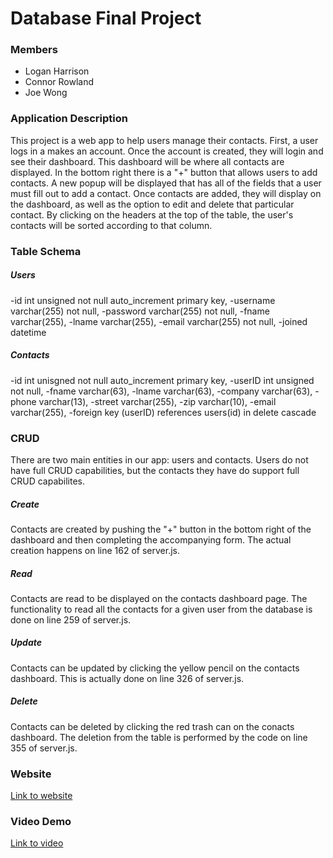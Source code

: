 # Database Final Project
### Members
* Logan Harrison
* Connor Rowland
* Joe Wong

### Application Description
This project is a web app to help users manage their contacts. First, a user logs in a makes an account. Once the account is created, they will login and see their dashboard. This dashboard will be where all contacts are displayed. In the bottom right there is a "+" button that allows users to add contacts. A new popup will be displayed that has all of the fields that a user must fill out to add a contact. Once contacts are added, they will display on the dashboard, as well as the option to edit and delete that particular contact. By clicking on the headers at the top of the table, the user's contacts will be sorted according to that column. 

### Table Schema
##### Users
-id int unsigned not null auto_increment primary key,
-username varchar(255) not null,
-password varchar(255) not null,
-fname varchar(255),
-lname varchar(255),
-email varchar(255) not null,
-joined datetime

##### Contacts
-id int unisgned not null auto_increment primary key, 
-userID int unsigned not null,
-fname varchar(63), 
-lname varchar(63),
-company varchar(63),
-phone varchar(13),
-street varchar(255),
-zip varchar(10),
-email varchar(255),
-foreign key (userID) references users(id) in delete cascade

### CRUD
There are two main entities in our app: users and contacts. Users do not have full CRUD capabilities, but the contacts they have do support full CRUD capabilites.
##### Create
Contacts are created by pushing the "+" button in the bottom right of the dashboard and then completing the accompanying form. The actual creation happens on line 162 of server.js.
##### Read
Contacts are read to be displayed on the contacts dashboard page. The functionality to read all the contacts for a given user from the database is done on line 259 of server.js.
##### Update
Contacts can be updated by clicking the yellow pencil on the contacts dashboard. This is actually done on line 326 of server.js.
##### Delete
Contacts can be deleted by clicking the red trash can on the conacts dashboard. The deletion from the table is performed by the code on line 355 of server.js.

### Website
[Link to website](http://ec2-52-72-121-61.compute-1.amazonaws.com:3000)

### Video Demo
[Link to video](https://youtu.be/pqNncVIm2Ls)
